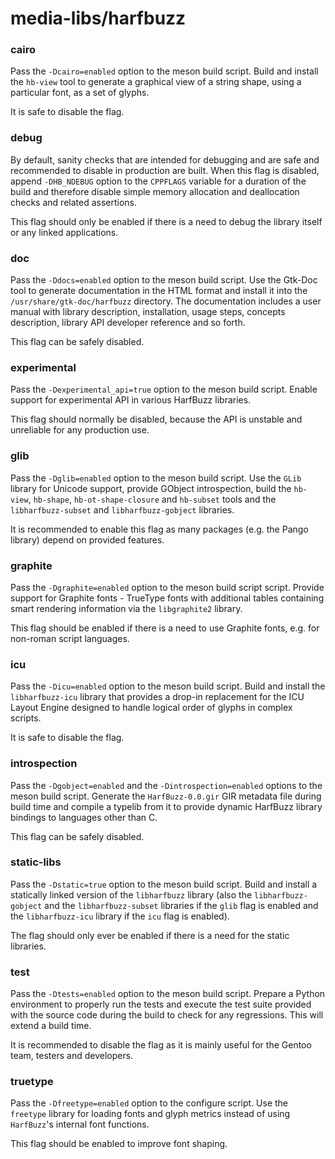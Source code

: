# media-libs/harfbuzz

### cairo
Pass the `-Dcairo=enabled` option to the meson build script. Build and install the `hb-view` tool to generate a graphical view of a string shape, using a particular font, as a set of glyphs.

It is safe to disable the flag.

### debug
By default, sanity checks that are intended for debugging and are safe and recommended to disable in production are built. When this flag is disabled, append `-DHB_NDEBUG` option to the `CPPFLAGS` variable for a duration of the build and therefore disable simple memory allocation and deallocation checks and related assertions.

This flag should only be enabled if there is a need to debug the library itself or any linked applications.

### doc
Pass the `-Ddocs=enabled` option to the meson build script. Use the Gtk-Doc tool to generate documentation in the HTML format and install it into the `/usr/share/gtk-doc/harfbuzz` directory. The documentation includes a user manual with library description, installation, usage steps, concepts description, library API developer reference and so forth.

This flag can be safely disabled.

### experimental
Pass the `-Dexperimental_api=true` option to the meson build script. Enable support for experimental API in various HarfBuzz libraries.

This flag should normally be disabled, because the API is unstable and unreliable for any production use.

### glib
Pass the `-Dglib=enabled` option to the meson build script. Use the `GLib` library for Unicode support, provide GObject introspection, build the `hb-view`, `hb-shape`, `hb-ot-shape-closure` and `hb-subset` tools and the `libharfbuzz-subset` and `libharfbuzz-gobject` libraries.

It is recommended to enable this flag as many packages (e.g. the Pango library) depend on provided features.

### graphite
Pass the `-Dgraphite=enabled` option to the meson build script script. Provide support for Graphite fonts - TrueType fonts with additional tables containing smart rendering information via the `libgraphite2` library.

This flag should be enabled if there is a need to use Graphite fonts, e.g. for non-roman script languages.

### icu
Pass the `-Dicu=enabled` option to the meson build script. Build and install the `libharfbuzz-icu` library that provides a drop-in replacement for the ICU Layout Engine designed to handle logical order of glyphs in complex scripts.

It is safe to disable the flag.

### introspection
Pass the `-Dgobject=enabled` and the `-Dintrospection=enabled` options to the meson build script. Generate the `HarfBuzz-0.0.gir` GIR metadata file during build time and compile a typelib from it to provide dynamic HarfBuzz library bindings to languages other than C.

This flag can be safely disabled.

### static-libs
Pass the `-Dstatic=true` option to the meson build script. Build and install a statically linked version of the `libharfbuzz` library (also the `libharfbuzz-gobject` and the `libharfbuzz-subset` libraries if the `glib` flag is enabled and the `libharfbuzz-icu` library if the `icu` flag is enabled).

The flag should only ever be enabled if there is a need for the static libraries.

### test
Pass the `-Dtests=enabled` option to the meson build script. Prepare a Python environment to properly run the tests and execute the test suite provided with the source code during the build to check for any regressions. This will extend a build time.

It is recommended to disable the flag as it is mainly useful for the Gentoo team, testers and developers.

### truetype
Pass the `-Dfreetype=enabled` option to the configure script. Use the `freetype` library for loading fonts and glyph metrics instead of using `HarfBuzz`'s internal font functions.

This flag should be enabled to improve font shaping.
